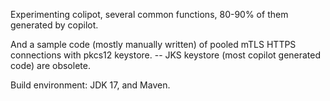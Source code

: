Experimenting colipot, several common functions, 80-90% of them generated by copilot.  

And a sample code (mostly manually written) of pooled mTLS HTTPS connections with pkcs12 keystore. 
-- JKS keystore (most copilot generated code) are obsolete.

Build environment: JDK 17, and Maven.
